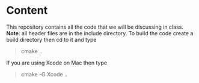 # Content
This repository contains all the code that we will be discussing in class. 
__Note__: all header files are in the include directory.
To build the code create a build directory then cd to it and type

> cmake ..

If you are using Xcode on Mac then type

> cmake -G Xcode ..

